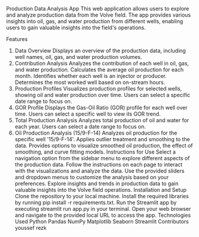 Production Data Analysis App
This web application allows users to explore and analyze production data from the Volve field. The app provides various insights into oil, gas, and water production from different wells, enabling users to gain valuable insights into the field's operations.

Features
1. Data Overview
Displays an overview of the production data, including well names, oil, gas, and water production volumes.
2. Contribution Analysis
Analyzes the contribution of each well in oil, gas, and water production.
Calculates the average oil production for each month.
Identifies whether each well is an injector or producer.
Determines the most worked well based on on-stream hours.
3. Production Profiles
Visualizes production profiles for selected wells, showing oil and water production over time.
Users can select a specific date range to focus on.
4. GOR Profile
Displays the Gas-Oil Ratio (GOR) profile for each well over time.
Users can select a specific well to view its GOR trend.
5. Total Production Analysis
Analyzes total production of oil and water for each year.
Users can select a date range to focus on.
6. Oil Production Analysis (15/9-F-14)
Analyzes oil production for the specific well '15/9-F-14'.
Applies outlier treatment and smoothing to the data.
Provides options to visualize smoothed oil production, the effect of smoothing, and curve fitting models.
Instructions for Use
Select a navigation option from the sidebar menu to explore different aspects of the production data.
Follow the instructions on each page to interact with the visualizations and analyze the data.
Use the provided sliders and dropdown menus to customize the analysis based on your preferences.
Explore insights and trends in production data to gain valuable insights into the Volve field operations.
Installation and Setup
Clone the repository to your local machine.
Install the required libraries by running pip install -r requirements.txt.
Run the Streamlit app by executing streamlit run app.py in your terminal.
Open your web browser and navigate to the provided local URL to access the app.
Technologies Used
Python
Pandas
NumPy
Matplotlib
Seaborn
Streamlit
Contributors
   youssef rezk
